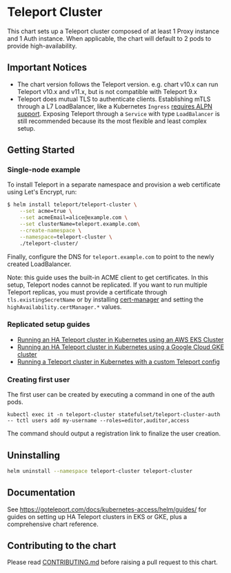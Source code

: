 # Teleport Cluster

This chart sets up a Teleport cluster composed of at least 1 Proxy instance
and 1 Auth instance. When applicable, the chart will default to 2 pods to
provide high-availability.

## Important Notices

- The chart version follows the Teleport version. e.g. chart v10.x can run Teleport v10.x and v11.x, but is not compatible with Teleport 9.x
- Teleport does mutual TLS to authenticate clients. Establishing mTLS through a L7
  LoadBalancer, like a Kubernetes `Ingress` [requires ALPN support](https://goteleport.com/docs/architecture/tls-routing/#working-with-layer-7-load-balancers-or-reverse-proxies).
  Exposing Teleport through a `Service` with type `LoadBalancer` is still recommended
  because its the most flexible and least complex setup.

## Getting Started

### Single-node example

To install Teleport in a separate namespace and provision a web certificate using Let's Encrypt, run:

```bash
$ helm install teleport/teleport-cluster \
    --set acme=true \
    --set acmeEmail=alice@example.com \
    --set clusterName=teleport.example.com\
    --create-namespace \
    --namespace=teleport-cluster \
    ./teleport-cluster/
```

Finally, configure the DNS for `teleport.example.com` to point to the newly created LoadBalancer.

Note: this guide uses the built-in ACME client to get certificates.
In this setup, Teleport nodes cannot be replicated. If you want to run multiple
Teleport replicas, you must provide a certificate through `tls.existingSecretName`
or by installing [cert-manager](https://cert-manager.io/docs/) and setting the `highAvailability.certManager.*` values.

### Replicated setup guides

- [Running an HA Teleport cluster in Kubernetes using an AWS EKS Cluster](https://goteleport.com/docs/deploy-a-cluster/helm-deployments/aws/)
- [Running an HA Teleport cluster in Kubernetes using a Google Cloud GKE cluster](https://goteleport.com/docs/deploy-a-cluster/helm-deployments/gcp/)
- [Running a Teleport cluster in Kubernetes with a custom Teleport config](https://goteleport.com/docs/deploy-a-cluster/helm-deployments/custom/)

### Creating first user

The first user can be created by executing a command in one of the auth pods.

```shell
kubectl exec it -n teleport-cluster statefulset/teleport-cluster-auth -- tctl users add my-username --roles=editor,auditor,access
```

The command should output a registration link to finalize the user creation.

## Uninstalling

```bash
helm uninstall --namespace teleport-cluster teleport-cluster
```

## Documentation

See https://goteleport.com/docs/kubernetes-access/helm/guides/ for guides on setting up HA Teleport clusters
in EKS or GKE, plus a comprehensive chart reference.

## Contributing to the chart

Please read [CONTRIBUTING.md](../CONTRIBUTING.md) before raising a pull request to this chart.
